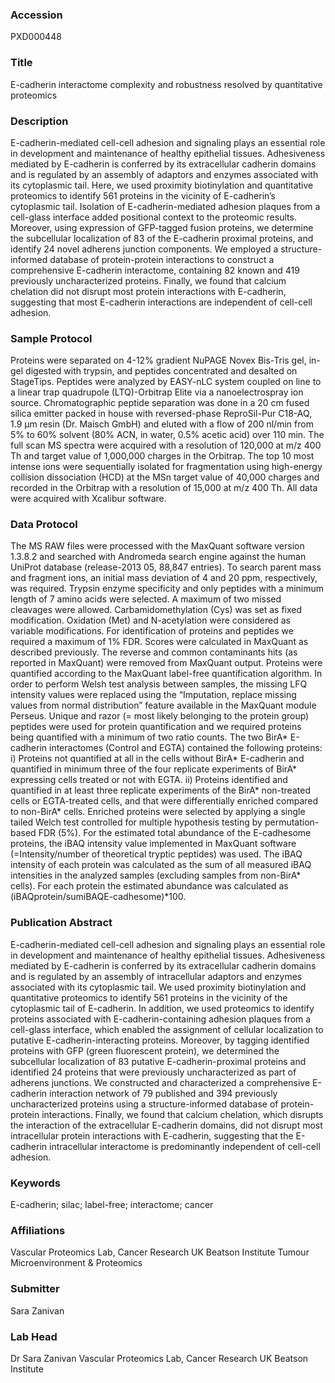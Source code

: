### Accession
PXD000448

### Title
E-cadherin interactome complexity and robustness resolved by quantitative proteomics

### Description
E-cadherin-mediated cell-cell adhesion and signaling plays an essential role in development and maintenance of healthy epithelial tissues. Adhesiveness mediated by E-cadherin is conferred by its extracellular cadherin domains and is regulated by an assembly of adaptors and enzymes associated with its cytoplasmic tail. Here, we used proximity biotinylation and quantitative proteomics to identify 561 proteins in the vicinity of E-cadherin’s cytoplasmic tail. Isolation of E-cadherin-mediated adhesion plaques from a cell-glass interface added positional context to the proteomic results. Moreover, using expression of GFP-tagged fusion proteins, we determine the subcellular localization of 83 of the E-cadherin proximal proteins, and identify 24 novel adherens junction components. We employed a structure-informed database of protein-protein interactions to construct a comprehensive E-cadherin interactome, containing 82 known and 419 previously uncharacterized proteins. Finally, we found that calcium chelation did not disrupt most protein interactions with E-cadherin, suggesting that most E-cadherin interactions are independent of cell-cell adhesion.

### Sample Protocol
Proteins were separated on 4-12% gradient NuPAGE Novex Bis-Tris gel, in-gel digested with trypsin, and peptides concentrated and desalted on StageTips. Peptides were analyzed by EASY-nLC system coupled on line to a linear trap quadrupole (LTQ)-Orbitrap Elite via a nanoelectrospray ion source. Chromatographic peptide separation was done in a 20 cm fused silica emitter packed in house with reversed-phase ReproSil-Pur C18-AQ, 1.9 μm resin (Dr. Maisch GmbH) and eluted with a flow of 200 nl/min from 5% to 60% solvent (80% ACN, in water, 0.5% acetic acid) over 110 min. The full scan MS spectra were acquired with a resolution of 120,000 at m/z 400 Th and target value of 1,000,000 charges in the Orbitrap. The top 10 most intense ions were sequentially isolated for fragmentation using high-energy collision dissociation (HCD) at the MSn target value of 40,000 charges and recorded in the Orbitrap with a resolution of 15,000 at m/z 400 Th. All data were acquired with Xcalibur software.

### Data Protocol
The MS RAW files were processed with the MaxQuant software version 1.3.8.2 and searched with Andromeda search engine against the human UniProt database (release-2013 05, 88,847 entries). To search parent mass and fragment ions, an initial mass deviation of 4 and 20 ppm, respectively, was required. Trypsin enzyme specificity and only peptides with a minimum length of 7 amino acids were selected. A maximum of two missed cleavages were allowed. Carbamidomethylation (Cys) was set as fixed modification. Oxidation (Met) and N-acetylation were considered as variable modifications. For identification of proteins and peptides we required a maximum of 1% FDR. Scores were calculated in MaxQuant as described previously. The reverse and common contaminants hits (as reported in MaxQuant) were removed from MaxQuant output.  Proteins were quantified according to the MaxQuant label-free quantification algorithm. In order to perform Welsh test analysis between samples, the missing LFQ intensity values were replaced using the “Imputation, replace missing values from normal distribution” feature available in the MaxQuant module Perseus. Unique and razor (= most likely belonging to the protein group) peptides were used for protein quantification and we required proteins being quantified with a minimum of two ratio counts. The two BirA* E-cadherin interactomes (Control and EGTA) contained the following proteins: i) Proteins not quantified at all in the cells without BirA* E-cadherin and quantified in minimum three of the four replicate experiments of BirA* expressing cells treated or not with EGTA. ii) Proteins identified and quantified in at least three replicate experiments of the BirA* non-treated cells or EGTA-treated cells, and that were differentially enriched compared to non-BirA* cells. Enriched proteins were selected by applying a single tailed Welch test controlled for multiple hypothesis testing by permutation-based FDR (5%). For the estimated total abundance of the E-cadhesome proteins, the iBAQ intensity value implemented in MaxQuant software (=Intensity/number of theoretical tryptic peptides) was used. The iBAQ intensity of each protein was calculated as the sum of all measured iBAQ intensities in the analyzed samples (excluding samples from non-BirA* cells). For each protein the estimated abundance was calculated as (iBAQprotein/sumiBAQE-cadhesome)*100.

### Publication Abstract
E-cadherin-mediated cell-cell adhesion and signaling plays an essential role in development and maintenance of healthy epithelial tissues. Adhesiveness mediated by E-cadherin is conferred by its extracellular cadherin domains and is regulated by an assembly of intracellular adaptors and enzymes associated with its cytoplasmic tail. We used proximity biotinylation and quantitative proteomics to identify 561 proteins in the vicinity of the cytoplasmic tail of E-cadherin. In addition, we used proteomics to identify proteins associated with E-cadherin-containing adhesion plaques from a cell-glass interface, which enabled the assignment of cellular localization to putative E-cadherin-interacting proteins. Moreover, by tagging identified proteins with GFP (green fluorescent protein), we determined the subcellular localization of 83 putative E-cadherin-proximal proteins and identified 24 proteins that were previously uncharacterized as part of adherens junctions. We constructed and characterized a comprehensive E-cadherin interaction network of 79 published and 394 previously uncharacterized proteins using a structure-informed database of protein-protein interactions. Finally, we found that calcium chelation, which disrupts the interaction of the extracellular E-cadherin domains, did not disrupt most intracellular protein interactions with E-cadherin, suggesting that the E-cadherin intracellular interactome is predominantly independent of cell-cell adhesion.

### Keywords
E-cadherin; silac; label-free; interactome; cancer

### Affiliations
Vascular Proteomics Lab, Cancer Research UK Beatson Institute
Tumour Microenvironment & Proteomics

### Submitter
Sara Zanivan

### Lab Head
Dr Sara Zanivan
Vascular Proteomics Lab, Cancer Research UK Beatson Institute


